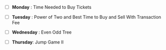 * [ ] **Monday** : Time Needed to Buy Tickets
* [ ] **Tuesday** : Power of Two and Best Time to Buy and Sell With Transaction Fee

* [ ] **Wednesday** : Even Odd Tree
* [ ] **Thursday**: Jump Game II
